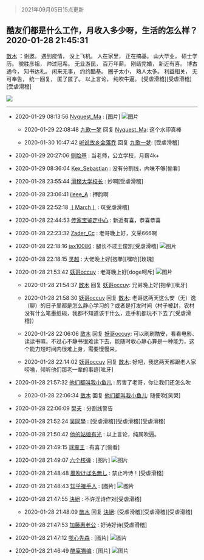 > 2021年09月05日15点更新
<link rel="stylesheet" href="https://cdn.jsdelivr.net/gh/taotie6/sampleJSON@main/css/photo_show.css">


 ## 酷友们都是什么工作，月收入多少呀，生活的怎么样？ 2020-01-28 21:45:31

 [㪚木](https://www.coolapk.com/feed/16137037?shareKey=MzA2N2ZmNWZlYTRkNjEzMTc1MjY~) ：谢邀。
遇到疫情，
没上飞机。
人在家里，
正在搞基。
山大毕业，
硕士学历。
貌胜彦祖，
帅过冠希。
无业游民，
百万年薪。
刚结完婚，
新近有喜。
博古通今，
知书达礼。
闲来无事，
约约酷基。
圈子太小，
熟人太多。
利益相关，
无可奉告，
统一回复，
匿了匿了。
以上言论<!--break-->，
纯吹牛逼。
[受虐滑稽][受虐滑稽][受虐滑稽] 

<div class="album">
<img class="img-item" src="https://image.coolapk.com/feed/2020/0128/21/1081091_7c01c407_9129_9475@1440x1365.jpeg" />
</div>

 ------- 

- 2020-01-29 08:13:56 [Nyquest_Ma](uid=3137495) : [图片] ![图片](https://image.coolapk.com/feed/2020/0129/08/3137495_bd9a91b5_6836_143@690x742.jpeg)

    - 2020-01-29 22:08:48 [九歌一梦](uid=1071546) 回复 [Nyquest_Ma](uid=3137495): 这个水印真棒 

    - 2020-01-30 10:47:42 [听说故乡会落乔](uid=1377195) 回复 [九歌一梦](uid=1071546): [受虐滑稽] 

- 2020-01-29 20:27:06 [侧脸基](uid=1203657) : 当老师，公立学校，月薪4k+ 

- 2020-01-29 08:36:04 [Kex_Sebastian](uid=1854254) : 没有分割线，内味不够[偷看] 

- 2020-01-28 23:55:44 [滑稽大学校长](uid=862543) : 妙啊[受虐滑稽] 

- 2020-01-28 23:06:41 [ileee_A](uid=1747784) : 押韵啊 

- 2020-01-28 22:52:18 [丨March丨](uid=1139702) : 6[受虐滑稽] 

- 2020-01-28 22:44:53 [传家宝鉴定中心](uid=1537223) : 新近有喜，恭喜恭喜 

- 2020-01-28 22:23:32 [Zader_Cc](uid=1453125) : 老哥晚上好，文采666啊 

- 2020-01-28 22:18:16 [jax10086](uid=797822) : 腿长不过王俊凯[受虐滑稽] ![图片](https://image.coolapk.com/feed/2020/0128/22/797822_59b1858e_1095_7309@1213x1080.jpeg)

- 2020-01-28 22:18:15 [灵越](uid=1324630) : 大佬晚上好[抱拳][嘿哈][玫瑰] 

- 2020-01-28 21:53:42 [妖哥occuy](uid=1388591) : 老哥晚上好[doge呵斥] ![图片](https://image.coolapk.com/feed/2020/0128/21/1388591_d738325f_9621_7226@690x690.jpeg)

    - 2020-01-28 21:54:37 [㪚木](uid=1081091) 回复 [妖哥occuy](uid=1388591): 兄弟晚上好[抱拳][呲牙] 

    - 2020-01-28 21:58:30 [妖哥occuy](uid=1388591) 回复 [㪚木](uid=1081091): 老哥这两天这么安（无）逸（聊）的日子里都是怎么静心学习的？或者是打发时间（村子被封，农村没有什么笔墨纸砚，我都不知道该干什么，连手机都玩不下去了[受虐滑稽]） 

    - 2020-01-28 22:06:06 [㪚木](uid=1081091) 回复 [妖哥occuy](uid=1388591): 可以刷刷酷安，看看电影、读读书嘛。不过心不静书很难读下去，能随时收心静心算是一种能力，这个能力短时间内很难上身，需要慢慢来。 

    - 2020-01-28 22:14:02 [妖哥occuy](uid=1388591) 回复 [㪚木](uid=1081091): 好吧，我这两天都跟老人家唠嗑，倾听他们那老一辈的事迹[呲牙] 

- 2020-01-28 21:57:32 [他们都叫我小鱼儿](uid=616279) : 厉害了老哥，你让我们还怎么吹 

    - 2020-01-28 22:06:34 [㪚木](uid=1081091) 回复 [他们都叫我小鱼儿](uid=616279): 随便吹[笑哭] 

- 2020-01-28 22:06:09 [樊夫](uid=695890) : 分割线警告 

- 2020-01-28 21:52:24 [吴同學](uid=1320218) : [受虐滑稽][受虐滑稽][受虐滑稽] 

- 2020-01-28 21:50:42 [他的姑娘有光](uid=691103) : 以上言论，纯属吹逼。 

- 2020-01-28 21:49:15 [球震王](uid=1489788) : 有喜了[偷看] 

- 2020-01-28 21:49:07 [六个核弹](uid=2627358) : [图片] ![图片](https://image.coolapk.com/feed/2020/0128/21/2627358_1ff459f5_9346_5684@198x198.jpeg)

- 2020-01-28 21:48:48 [風吹けば名無し](uid=780057) : 禁止吟诗！[受虐滑稽] 

- 2020-01-28 21:48:43 [知乎接手人](uid=1785267) : [图片] ![图片](https://image.coolapk.com/feed/2019/1023/13/2469549_8661_8484@480x480.jpg)

- 2020-01-28 21:47:55 [決絕](uid=2288436) : 不许淫诗作对[受虐滑稽] 

    - 2020-01-28 21:48:09 [㪚木](uid=1081091) 回复 [決絕](uid=2288436): [受虐滑稽][受虐滑稽][受虐滑稽] 

- 2020-01-28 21:47:53 [加藤惠老公](uid=1266680) : 好诗好诗[受虐滑稽] 

- 2020-01-28 21:47:12 [噬心先森](uid=2495317) : [图片] ![图片](https://image.coolapk.com/feed/2019/1008/22/2633089_20430a29_6153_024@300x288.gif)

- 2020-01-28 21:46:49 [酷庵猫编](uid=1755356) : [图片] ![图片](https://image.coolapk.com/feed/2020/0111/21/656289_5b36b1cd_9580_5282@408x371.png)

